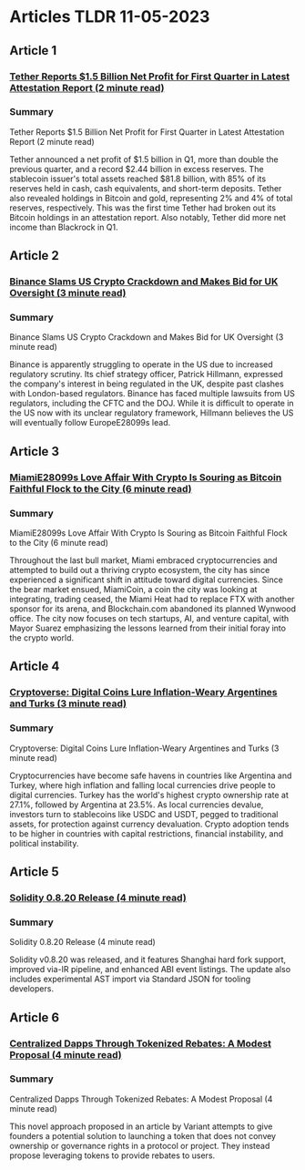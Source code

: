 # Articles TLDR  11-05-2023

## Article 1
### [Tether Reports $1.5 Billion Net Profit for First Quarter in Latest Attestation Report (2 minute read)](https://tldr.tech)
### Summary 
 Tether Reports $1.5 Billion Net Profit for First Quarter in Latest Attestation Report (2 minute read)

Tether announced a net profit of $1.5 billion in Q1, more than double the previous quarter, and a record $2.44 billion in excess reserves. The stablecoin issuer's total assets reached $81.8 billion, with 85% of its reserves held in cash, cash equivalents, and short-term deposits. Tether also revealed holdings in Bitcoin and gold, representing 2% and 4% of total reserves, respectively. This was the first time Tether had broken out its Bitcoin holdings in an attestation report. Also notably, Tether did more net income than Blackrock in Q1.

## Article 2
### [Binance Slams US Crypto Crackdown and Makes Bid for UK Oversight (3 minute read)](https://tldr.tech)
### Summary 
 Binance Slams US Crypto Crackdown and Makes Bid for UK Oversight (3 minute read)

Binance is apparently struggling to operate in the US due to increased regulatory scrutiny. Its chief strategy officer, Patrick Hillmann, expressed the company's interest in being regulated in the UK, despite past clashes with London-based regulators. Binance has faced multiple lawsuits from US regulators, including the CFTC and the DOJ. While it is difficult to operate in the US now with its unclear regulatory framework, Hillmann believes the US will eventually follow EuropeE28099s lead.

## Article 3
### [MiamiE28099s Love Affair With Crypto Is Souring as Bitcoin Faithful Flock to the City (6 minute read)](https://tldr.tech)
### Summary 
 MiamiE28099s Love Affair With Crypto Is Souring as Bitcoin Faithful Flock to the City (6 minute read)

Throughout the last bull market, Miami embraced cryptocurrencies and attempted to build out a thriving crypto ecosystem, the city has since experienced a significant shift in attitude toward digital currencies. Since the bear market ensued, MiamiCoin, a coin the city was looking at integrating, trading ceased, the Miami Heat had to replace FTX with another sponsor for its arena, and Blockchain.com abandoned its planned Wynwood office. The city now focuses on tech startups, AI, and venture capital, with Mayor Suarez emphasizing the lessons learned from their initial foray into the crypto world.

## Article 4
### [Cryptoverse: Digital Coins Lure Inflation-Weary Argentines and Turks (3 minute read)](https://tldr.tech)
### Summary 
 Cryptoverse: Digital Coins Lure Inflation-Weary Argentines and Turks (3 minute read)

Cryptocurrencies have become safe havens in countries like Argentina and Turkey, where high inflation and falling local currencies drive people to digital currencies. Turkey has the world's highest crypto ownership rate at 27.1%, followed by Argentina at 23.5%. As local currencies devalue, investors turn to stablecoins like USDC and USDT, pegged to traditional assets, for protection against currency devaluation. Crypto adoption tends to be higher in countries with capital restrictions, financial instability, and political instability.

## Article 5
### [Solidity 0.8.20 Release (4 minute read)](https://tldr.tech)
### Summary 
 Solidity 0.8.20 Release (4 minute read)

Solidity v0.8.20 was released, and it features Shanghai hard fork support, improved via-IR pipeline, and enhanced ABI event listings. The update also includes experimental AST import via Standard JSON for tooling developers.

## Article 6
### [Centralized Dapps Through Tokenized Rebates: A Modest Proposal (4 minute read)](https://tldr.tech)
### Summary 
 Centralized Dapps Through Tokenized Rebates: A Modest Proposal (4 minute read)

This novel approach proposed in an article by Variant attempts to give founders a potential solution to launching a token that does not convey ownership or governance rights in a protocol or project. They instead propose leveraging tokens to provide rebates to users.</span>


